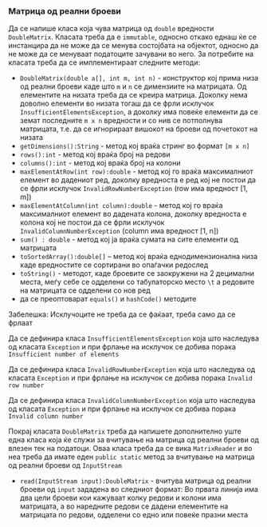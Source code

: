 ### Матрица од реални броеви

Да се напише класа која чува матрица од `double` вредности `DoubleMatrix`. Класата треба да е `immutable`, односно
откако еднаш ќе се инстанцира да не може да се менува состојбата на објектот, односно да не може да се менуваат
податоците зачувани во него. За потребите на класата треба да се имплементираат следните методи:

- `DoubleMatrix(double a[], int m, int n)` - конструктор кој прима низа од реални броеви каде што `m` и `n` се
  димензиите на матрицата. Од елементите на низата треба да се креира матрица. Доколку нема доволно елементи во низата
  тогаш да се фрли исклучок `InsufficientElementsException`, а доколку има повеќе елементи да се земат
  последните `m x n` вредности и со нив се потполнува матрицата, т.е. да се игнорираат вишокот на броеви од почетокот на
  низата
- `getDimensions():String` - метод кој враќа стринг во формат `[m x n]`
- `rows():int` - метод кој враќа број на редови
- `columns():int` - метод кој враќа број на колони
- `maxElementAtRow(int row):double` - метод кој го враќа максималниот елемент во дадениот ред, доколку вредноста е ред
  кој не постои да се фрли исклучок `InvalidRowNumberException` (row има вредност [1, m])
- `maxElementAtColumn(int column):double` - метод кој го враќа максималниот елемент во дадената колона, доколку
  вредноста е колона кој не постои да се фрли исклучок `InvalidColumnNumberException` (column има вредност [1, n])
- `sum() : double` - метод кој ја враќа сумата на сите елементи од матрицата
- `toSortedArray():double[]` – метод кој враќа еднодимензионална низа каде вредностите се сортирани во опаѓачки редослед
- `toString()` - методот, каде броевите се заокружени на 2 децимални места, меѓу себе се одделени со табулаторско место
  `\t` а редовите на матрицата се одделени со нов ред
- да се преоптоварат `equals()` и `hashCode()` методите

Забелешка: Исклучоците не треба да се фаќаат, треба само да се фрлаат

Да се дефинира класа `InsufficientElementsException` која што наследува од класата `Exception` и при фрлање на исклучок
се добива порака `Insufficient number of elements`

Да се дефинира класа `InvalidRowNumberException` која што наследува од класата `Exception` и при фрлање на исклучок се
добива порака `Invalid row number`

Да се дефинира класа `InvalidColumnNumberException` која што наследува од класата `Exception` и при фрлање на исклучок
се добива порака `Invalid column number`

Покрај класата `DoubleMatrix` треба да напишете дополнително уште една класа која ќе служи за вчитување на матрица од
реални броеви од влезен тек на податоци. Оваа класа треба да се вика `MatrixReader` и во неа треба да имате
еден `public static` метод за вчитување на матрица од реални броеви од `InputStream`

- `read(InputStream input):DoubleMatrix` - вчитува матрица од реални броеви од `input` зададена во следниот формат: Во
  првата линија има два цели броеви кои кажуваат колку редови и колони има матрицата, а во наредните редови се дадени
  елементите на матрицата по редови, одделени со едно или повеќе празни места